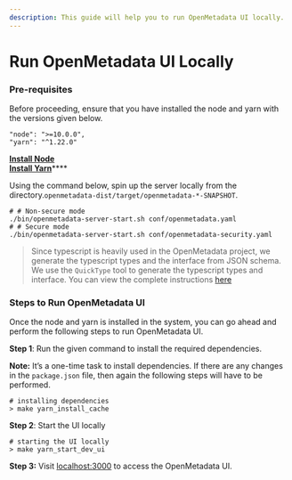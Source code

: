 ```yaml
---
description: This guide will help you to run OpenMetadata UI locally.
---
```


# Run OpenMetadata UI Locally

### **Pre-requisites**

Before proceeding, ensure that you have installed the node and yarn with the versions given below.

```
"node": ">=10.0.0",
"yarn": "^1.22.0"
```

[**Install Node**](https://nodejs.org/en/download/)\
[**Install Yarn**](https://classic.yarnpkg.com/lang/en/docs/install/)****

Using the command below, spin up the server locally from the directory.`openmetadata-dist/target/openmetadata-*-SNAPSHOT`.

```shell
# # Non-secure mode
./bin/openmetadata-server-start.sh conf/openmetadata.yaml
# # Secure mode
./bin/openmetadata-server-start.sh conf/openmetadata-security.yaml
```

> Since typescript is heavily used in the OpenMetadata project, we generate the typescript types and the interface from JSON schema. We use the `QuickType` tool to generate the typescript types and interface. You can view the complete instructions [here](https://docs.open-metadata.org/open-source-community/developer/generate-typescript-types-from-json-schema)

### **Steps to Run OpenMetadata UI**

Once the node and yarn is installed in the system, you can go ahead and perform the following steps to run OpenMetadata UI.

**Step 1**: Run the given command to install the required dependencies.

**Note:** It’s a one-time task to install dependencies. If there are any changes in the `package.json` file, then again the following steps will have to be performed.

```shell
# installing dependencies
> make yarn_install_cache
```

**Step 2**: Start the UI locally

```shell
# starting the UI locally
> make yarn_start_dev_ui
```

**Step 3:** Visit [localhost:3000](http://localhost:3000) to access the OpenMetadata UI.
